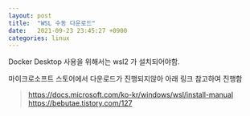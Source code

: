 ```yaml
---
layout: post
title:  "WSL 수동 다운로드"
date:   2021-09-23 23:45:27 +0900
categories: linux 
---
```

Docker Desktop 사용을 위해서는 wsl2 가 설치되어야함.

마이크로소프트 스토어에서 다운로드가 진행되지않아 아래 링크 참고하여 진행함

> https://docs.microsoft.com/ko-kr/windows/wsl/install-manual
> https://bebutae.tistory.com/127